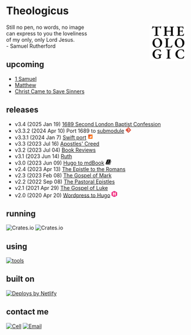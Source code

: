 # Theologicus
<img style="float:right; border-radius: 4px; margin-right: 15px; margin-bottom: 10px" src="src/logo-theologicus.png" width="100" align="right">Still no pen, no words, no image  
can express to you the loveliness  
of my only, only Lord Jesus.  
\- Samuel Rutherford

## upcoming

- [1 Samuel](https://theologic.us/samuel-1/index.html)
- [Matthew](https://theologic.us/matthew/index.md)
- [Christ Came to Save Sinners](https://theologic.us/doctrine-christ-saves/index.html)

## releases

- v3.4 (2025 Jan 19) [1689 Second London Baptist Confession](https://theologic.us/confession-1689/index.md)
- v3.3.2 (2024 Apr 10) Port 1689 to [submodule](https://github.com/joelouthan/theologicus-1689) <img src="icon-git.png" alt="Icon - Git" width="15">
- v3.3.1 (2024 Jan 7) [Swift port](https://github.com/joelouthan/com.theologicus) <img src="icon-swift.png" alt="Icon - Swiftui" width="15">
- v3.3 (2023 Jul 16) [Apostles' Creed](https://theologic.us/creed-apostles/index.md)
- v3.2 (2023 Jul 04) [Book Reviews](https://theologic.us/reviews/index.md)
- v3.1 (2023 Jun 14) [Ruth](https://theologic.us/ruth/index.md)
- v3.0 (2023 Jun 09) [Hugo to mdBook](https://theologic.us) <img style="background: #ffffff" src="icon-mdbook.jpg" alt="Icon - mdbook - command line tool for creating books written in Markdown--written in Rust" width="15">
- v2.4 (2023 Apr 13) [The Epistle to the Romans](https://theologic.us/romans/index.md)
- v2.3 (2023 Feb 08) [The Gospel of Mark](https://theologic.us/mark/index.md)
- v2.2 (2022 Sep 08) [The Pastoral Epistles](https://theologic.us/pastorals/index.md)
- v2.1 (2021 Apr 29) [The Gospel of Luke](https://theologic.us/luke/index.md)
- v2.0 (2020 Apr 20) [Wordpress to Hugo](https://github.com/joelouthan/theologic.us) <img src="icon-hugo.png" alt="Icon - Hugo Static Site Generator" width="15">

## running

![Crates.io](https://img.shields.io/crates/v/mdbook)
![Crates.io](https://img.shields.io/crates/v/mdbook-toc)

## using

[![tools]( https://go-skill-icons.vercel.app/api/icons?i=vscode,vim,rust,md,css,html,bash,git,github,apple,netlify,linux,redhat)]()

## built on

<a href="https://www.netlify.com"><img src="https://www.netlify.com/v3/img/components/netlify-color-accent.svg" alt="Deploys by Netlify" /></a>

## contact me

[![Cell](https://img.shields.io/badge/SMS-joseph-437790?style=flat-square&logo=Apple)](sms:8177071486)
[![Email](https://img.shields.io/badge/Email-joseph-success?style=flat-square&logo=Minutemailer)](mailto:joe@theologic.us)
